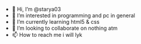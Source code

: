 - 👋 Hi, I’m @starya03
- 👀 I’m interested in programming and pc in general 
- 🌱 I’m currently learning html5 & css
- 💞️ I’m looking to collaborate on nothing atm
- 📫 How to reach me i will lyk

<!---
starya03/starya03 is a ✨ special ✨ repository because its `README.md` (this file) appears on your GitHub profile.
You can click the Preview link to take a look at your changes.
--->
